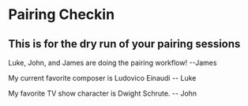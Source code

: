 # Pairing Checkin
## This is for the dry run of your pairing sessions

Luke, John, and James are doing the pairing workflow! --James

My current favorite composer is Ludovico Einaudi -- Luke

My favorite TV show character is Dwight Schrute. -- John